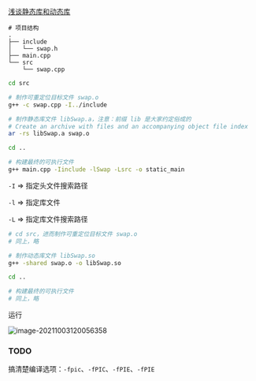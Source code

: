 
[浅谈静态库和动态库](https://liupj.top/2021/10/02/staticLib-dynamicLib/)

```
# 项目结构
.
├── include
│   └── swap.h
├── main.cpp
└── src
    └── swap.cpp
```

```bash
cd src

# 制作可重定位目标文件 swap.o
g++ -c swap.cpp -I../include

# 制作静态库文件 libSwap.a，注意：前缀 lib 是大家约定俗成的
# Create an archive with files and an accompanying object file index
ar -rs libSwap.a swap.o

cd ..

# 构建最终的可执行文件
g++ main.cpp -Iinclude -lSwap -Lsrc -o static_main
```

`-I` => 指定头文件搜索路径

`-l` => 指定库文件

`-L` => 指定库文件搜索路径

```bash
# cd src，进而制作可重定位目标文件 swap.o
# 同上，略

# 制作动态库文件 libSwap.so
g++ -shared swap.o -o libSwap.so

cd ..

# 构建最终的可执行文件
# 同上，略
```

运行

![image-20211003120056358](https://aliyun-oss-lpj.oss-cn-qingdao.aliyuncs.com/images/by-picgo/image-20211003120056358.png)

### TODO

搞清楚编译选项：`-fpic`、`-fPIC`、`-fPIE`、`-fPIE`

